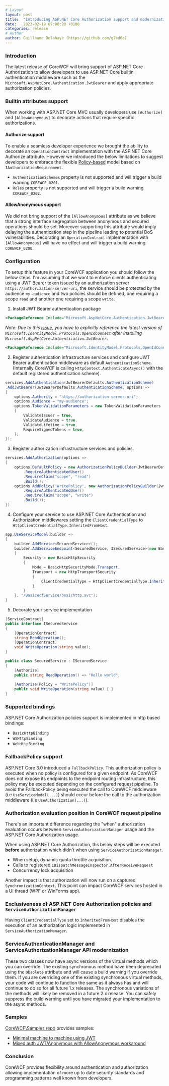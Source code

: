 ```yaml
---
# Layout
layout: post
title:  "Introducing ASP.NET Core Authorization support and modernization of legacy WCF Authentication and Authorization APis"
date:   2023-02-19 07:00:00 +0100
categories: release
# Author
author: Guillaume Delahaye (https://github.com/g7ed6e)
---
```

### Introduction
The latest release of CoreWCF will bring support of ASP.NET Core Authorization to allow developers to use ASP.NET Core builtin authentication middleware such as the `Microsoft.AspNetCore.Authentication.JwtBearer` and apply appropriate authorization policies.

### Builtin attributes support
When working with ASP.NET Core MVC usually developers use `[Authorize]` and `[AllowAnonymous]` to decorate actions that require specific authorizations.
#### Authorize support
To enable a seamless developer experience we brought the ability to decorate an `OperationContract` implementation with the ASP.NET Core Authorize attribute. However we introduced the below limitations to suggest developers to embrace the flexible [Policy-based](https://learn.microsoft.com/en-us/aspnet/core/security/authorization/policies?view=aspnetcore-6.0) model based on `IAuthorizationRequirement`.
- `AuthenticationSchemes` property is not supported and will trigger a build warning `COREWCF_0201`.
- `Roles` property is not supported and will trigger a build warning `COREWCF_0202`.

#### AllowAnonymous support
We did not bring support of the `[AllowAnonymous]` attribute as we believe that a strong interface segregation between anonymous and secured operations should be set. Moreover supporting this attribute would imply delaying the authentication step in the pipeline leading to potential DoS vulnerabilities. Decorating an `OperationContract` implementation with `[AllowAnonymous]` will have no effect and will trigger a build warning `COREWCF_0200`.
### Configuration
To setup this feature in your CoreWCF application you should follow the below steps. I'm assuming that we want to enforce clients authenticating using a JWT Bearer token issued by an authorization server `https://authorization-server-uri`, the service should be protected by the audience `my-audience` and two policies should be defined, one requiring a scope `read` and another one requiring a scope `write`.
1. Install JWT Bearer authentication package
```xml
<PackageReference Include="Microsoft.AspNetCore.Authentication.JwtBearer" Version="6.0.12" />
```
*Note: Due to this [issue](https://github.com/AzureAD/azure-activedirectory-identitymodel-extensions-for-dotnet/issues/1792), you have to explicitly reference the latest version of `Microsoft.IdentityModel.Protocols.OpenIdConnect` after installing `Microsoft.AspNetCore.Authentication.JwtBearer`*.
```xml
<PackageReference Include="Microsoft.IdentityModel.Protocols.OpenIdConnect" Version="6.25.1" />
```
 2. Register authentication infrastructure services and configure JWT Bearer authentication middleware as default `AuthenticationScheme`. (Internally CoreWCF is calling `HttpContext.AuthenticateAsync()` with the default registered authentication scheme).

```csharp
services.AddAuthentication(JwtBearerDefaults.AuthenticationScheme)
.AddJwtBearer(JwtBearerDefaults.AuthenticationScheme, options => 
{
    options.Authority = "https://authorization-server-uri";
    options.Audience = "my-audience";
    options.TokenValidationParameters = new TokenValidationParameters
    {
        ValidateIssuer = true,
        ValidateAudience = true,
        ValidateLifetime = true,
        RequireSignedTokens = true,
    };
});

```


3. Register authorization infrastructure services and policies.
```csharp
services.AddAuthorization(options => 
{
    options.DefaultPolicy = new AuthorizationPolicyBuilder(JwtBearerDefaults.AuthenticationScheme)
        .RequireAuthenticatedUser()
        .RequireClaim("scope", "read")
        .Build();
    options.AddPolicy("WritePolicy", new AuthorizationPolicyBuilder(JwtBearerDefaults.AuthenticationScheme)
        .RequireAuthenticatedUser()
        .RequireClaim("scope", "write")
        .Build());
})
```
4. Configure your service to use ASP.NET Core Authentication and Authorization middlewares setting the `ClientCredentialType` to `HttpClientCredentialType.InheritedFromHost`.
```csharp
app.UseServiceModel(builder =>
{
    builder.AddService<SecuredService>();
    builder.AddServiceEndpoint<SecuredService, ISecuredService>(new BasicHttpBinding
    {
        Security = new BasicHttpSecurity
        {
            Mode = BasicHttpSecurityMode.Transport,
            Transport = new HttpTransportSecurity
            {
                ClientCredentialType = HttpClientCredentialType.InheritedFromHost
            }
        }
    }, "/BasicWcfService/basichttp.svc");
}
```
5. Decorate your service implementation
```csharp
[ServiceContract]
public interface ISecuredService
{
    [OperationContract]
    string ReadOperation();
    [OperationContract]
    void WriteOperation(string value);
}

public class SecuredService : ISecuredService
{
    [Authorize]
    public string ReadOperation() => "Hello world";
    
    [Authorize(Policy = "WritePolicy")]
    public void WriteOperation(string value) { } 
}
```
### Supported bindings

ASP.NET Core Authorization policies support is implemented in http based bindings:
- `BasicHttpBinding`
- `WSHttpBinding`
- `WebHttpBinding`

### FallbackPolicy support

ASP.NET Core 3.0 introduced a `FallbackPolicy`. This authorization policy is executed when no policy is configured for a given endpoint. As CoreWCF does not expose its endpoints to the endpoint routing infrastructure, this policy may be executed depending on the configured request pipeline. To avoid the FallbackPolicy being executed the call to CoreWCF middleware (i.e `UseServiceModel(...)`) should occur before the call to the authorization middleware (i.e `UseAuthorization(...)`).

### Authorization evaluation position in CoreWCF request pipeline

There's an important difference regarding the "when" authorization evaluation occurs between `ServiceAuthorizationManager` usage and the ASP.NET Core Authorization usage.

When using ASP.NET Core Authorization, ths below steps will be executed **before** authorization which didn't when using `ServiceAuthorizationManager`.

- When setup, dynamic quota throttle acquisition.
- Calls to registered `IDispatchMessageInspector.AfterReceiveRequest`
- Concurrency lock acquisition

Another impact is that authorization will now run on a captured `SynchronizationContext`. This point can impact CoreWCF services hosted in a UI thread (WPF or WinForms app).

### Exclusiveness of ASP.NET Core Authorization policies and `ServiceAuthorizationManager`

Having `ClientCredentialType` set to `InheritedFromHost` disables the execution of an authorization logic implemented in `ServiceAuthorizationManager`.

### ServiceAuthenticationManager and ServiceAuthorizationManager API modernization

These two classes now have async versions of the virtual methods which you can override. The existing synchronous method have been deprecated using the `Obsolete` attribute and will cause a build warning if you override them. If you are overriding one of the existing synchronous virtual methods, your code will continue to function the same as it always has and will continue to do so for all future 1.x releases. The synchronous variations of the methods will likely be removed in a future 2.x release. You can safely suppress the build warning until you have migrated your implementation to the async methods.

### Samples 

[CoreWCF\Samples repo](https://github.com/CoreWCF/samples) provides samples:

- [Minimal machine to machine using JWT](https://github.com/CoreWCF/samples/pull/29)
- [Mixed auth JWT/Anonymous with AllowAnonymous workaround](https://github.com/CoreWCF/samples/pull/34)

### Conclusion
CoreWCF provides flexibility around authentication and authorization allowing implementation of more up to date security standards and programming patterns well known from developers.
